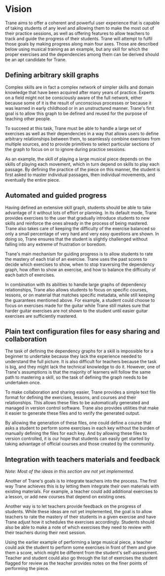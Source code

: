 # Vision

Trane aims to offer a coherent and powerful user experience that is capable of taking students of
any level and allowing them to make the most out of their practice sessions, as well as offering
features to allow teachers to track and guide the progress of their students. Trane will attempt to
fulfil those goals by making progress along main four axes. Those are described below using
musical training as an example, but any skill for which the proper exercises and the dependencies
among them can be derived should be an apt candidate for Trane.

## Defining arbitrary skill graphs

Complex skills are in fact a complex network of simpler skills and domain knowledge that have been
acquired after many years of practice. Experts on a field might not be consciously aware of the full
network, either because some of it is the result of unconscious processes or because it was learned
in early childhood or in an unstructured manner. Trane's first goal is to allow this graph to be
defined and reused for the purpose of teaching other people.

To succeed at this task, Trane must be able to handle a large set of exercises as well as their
dependencies in a way that allows users to define arbitrary relationships between them, to
seamlessly combine exercises from multiple sources, and to provide primitives to select particular
sections of the graph to focus on or to ignore during practice sessions.

As an example, the skill of playing a large musical piece depends on the skills of playing each
movement, which in turn depend on skills to play each passage. By defining the practice of the piece
on this manner, the student is first asked to master individual passages, then individual movements,
and eventually the entire piece.

## Automated and guided progress

Having defined an extensive skill graph, students should be able to take advantage of it without
lots of effort or planning. In its default mode, Trane provides exercises to the user that gradually
introduce students to new skills and reinforce the ones already in the process of being mastered.
Trane also takes care of keeping the difficulty of the exercise balanced so only a small percentage
of very hard and very easy questions are shown. In doing so, Trane ensures that the student is
slightly challenged without falling into any extreme of frustration or boredom.

Trane's main mechanism for guiding progress is to allow students to rate the mastery of each trial
of an exercise. Trane uses the past scores to decide which exercises to show, when to stop
traversing the dependency graph, how often to show an exercise, and how to balance the difficulty of
each batch of exercises.

In combination with its abilities to handle large graphs of dependency relationships, Trane also
allows students to focus on specific courses, lessons, or on material that matches specific
metadata, while still keeping the guarantees mentioned above. For example, a student could choose to
focus on exercises made for the guitar while Trane still makes sure that harder guitar exercises are
not shown to the student until easier guitar exercises are sufficiently mastered.

## Plain text configuration files for easy sharing and collaboration

The task of defining the dependency graphs for a skill is impossible for a beginner to undertake
because they lack the experience needed to understand the full picture. It is also difficult for
teachers because the task is big, and they might lack the technical knowledge to do it. However, one
of Trane's assumptions is that the majority of learners will follow the same path to mastering a
skill, so the task of defining the graph needs to be undertaken once.

To make collaboration and sharing easier, Trane provides a simple text file format for defining the
exercises, lessons, and courses and their relationships. This allows these files to be automatically
generated and managed in version control software. Trane also provides utilities that make it easier
to generate these files and to verify the generated output.

By allowing the generation of these files, one could define a course that asks a student to perform
some exercises in each key without the burden of manually defining the files for each key. And by
allowing these files to version controlled, it is our hope that students can easily get started by
taking advantage of official courses and those created by the community.

## Integration with teachers materials and feedback

*Note: Most of the ideas in this section are not yet implemented.*

Another of Trane's goals is to integrate teachers into the process. The first way Trane achieves
this is by letting them integrate their own materials with existing materials. For example, a
teacher could add additional exercises to a lesson, or add new courses that depend on existing ones.

Another way is to let teachers provide feedback on the progress of students. While these ideas are
not yet implemented, the goal is to allow teachers to rate the mastery of their students in a given
exercise and have Trane adjust how it schedules the exercises accordingly. Students should also be
able to make a note of which exercises they need to review with their teachers during their next
session.

Using the earlier example of performing a large musical piece, a teacher could ask the student to
perform some exercises in front of them and give them a score, which might be different from the
student's self-assessment. Teacher and student could also go through the list of exercises the
student flagged for review as the teacher provides notes on the finer points of performing the
piece.
